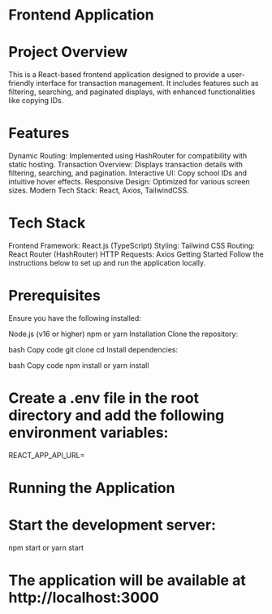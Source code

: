 # Frontend Application
# Project Overview
This is a React-based frontend application designed to provide a user-friendly interface for transaction management. It includes features such as filtering, searching, and paginated displays, with enhanced functionalities like copying IDs.

# Features
Dynamic Routing: Implemented using HashRouter for compatibility with static hosting.
Transaction Overview: Displays transaction details with filtering, searching, and pagination.
Interactive UI: Copy school IDs and intuitive hover effects.
Responsive Design: Optimized for various screen sizes.
Modern Tech Stack: React, Axios, TailwindCSS.
# Tech Stack
Frontend Framework: React.js (TypeScript)
Styling: Tailwind CSS
Routing: React Router (HashRouter)
HTTP Requests: Axios
Getting Started
Follow the instructions below to set up and run the application locally.

# Prerequisites
Ensure you have the following installed:

Node.js (v16 or higher)
npm or yarn
Installation
Clone the repository:

bash
Copy code
git clone <repository-url>
cd <repository-folder>
Install dependencies:

bash
Copy code
npm install
 or
yarn install
# Create a .env file in the root directory and add the following environment variables:

 REACT_APP_API_URL=<your-api-url>
# Running the Application
# Start the development server:

npm start
 or
yarn start
# The application will be available at http://localhost:3000
